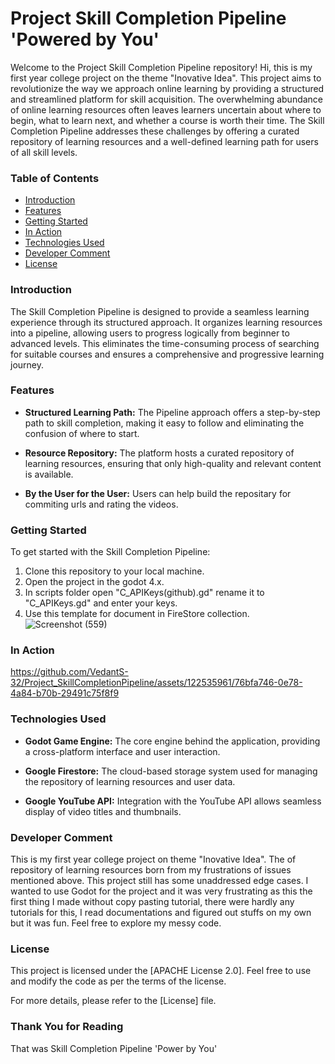 # Project Skill Completion Pipeline 'Powered by You'

Welcome to the Project Skill Completion Pipeline repository! Hi, this is my first year college project on the theme "Inovative Idea". This project aims to revolutionize the way we approach online learning by providing a structured and streamlined platform for skill acquisition. The overwhelming abundance of online learning resources often leaves learners uncertain about where to begin, what to learn next, and whether a course is worth their time. The Skill Completion Pipeline addresses these challenges by offering a curated repository of learning resources and a well-defined learning path for users of all skill levels.

### Table of Contents

- [Introduction](#introduction)
- [Features](#features)
- [Getting Started](#getting-started)
- [In Action](#in-action)
- [Technologies Used](#technologies-used)
- [Developer Comment](#developer-comment)
- [License](#license)

### Introduction

The Skill Completion Pipeline is designed to provide a seamless learning experience through its structured approach. It organizes learning resources into a pipeline, allowing users to progress logically from beginner to advanced levels. This eliminates the time-consuming process of searching for suitable courses and ensures a comprehensive and progressive learning journey.

### Features

- **Structured Learning Path:** The Pipeline approach offers a step-by-step path to skill completion, making it easy to follow and eliminating the confusion of where to start.

- **Resource Repository:** The platform hosts a curated repository of learning resources, ensuring that only high-quality and relevant content is available.

- **By the User for the User:** Users can help build the repositary for commiting urls and rating the videos.

### Getting Started

To get started with the Skill Completion Pipeline:

1. Clone this repository to your local machine.
2. Open the project in the godot 4.x.
3. In scripts folder open "C_APIKeys(github).gd" rename it to "C_APIKeys.gd" and enter your keys.
4. Use this template for document in FireStore collection. ![Screenshot (559)](https://github.com/VedantS-32/Project_SkillCompletionPipeline/assets/122535961/f7be7f40-7a86-4786-961f-2fbe96c9c605)

### In Action

https://github.com/VedantS-32/Project_SkillCompletionPipeline/assets/122535961/76bfa746-0e78-4a84-b70b-29491c75f8f9

### Technologies Used

- **Godot Game Engine:** The core engine behind the application, providing a cross-platform interface and user interaction.

- **Google Firestore:** The cloud-based storage system used for managing the repository of learning resources and user data.

- **Google YouTube API:** Integration with the YouTube API allows seamless display of video titles and thumbnails.

### Developer Comment

This is my first year college project on theme "Inovative Idea". The of repository of learning resources born from my frustrations of issues mentioned above. This project still has some unaddressed edge cases. I wanted to use Godot for the project and it was very frustrating as this the first thing I made without copy pasting tutorial, there were hardly any tutorials for this, I read documentations and figured out stuffs on my own but it was fun. Feel free to explore my messy code.

### License

This project is licensed under the [APACHE License 2.0]. Feel free to use and modify the code as per the terms of the license.

For more details, please refer to the [License] file.

### Thank You for Reading
That was Skill Completion Pipeline 'Power by You'
